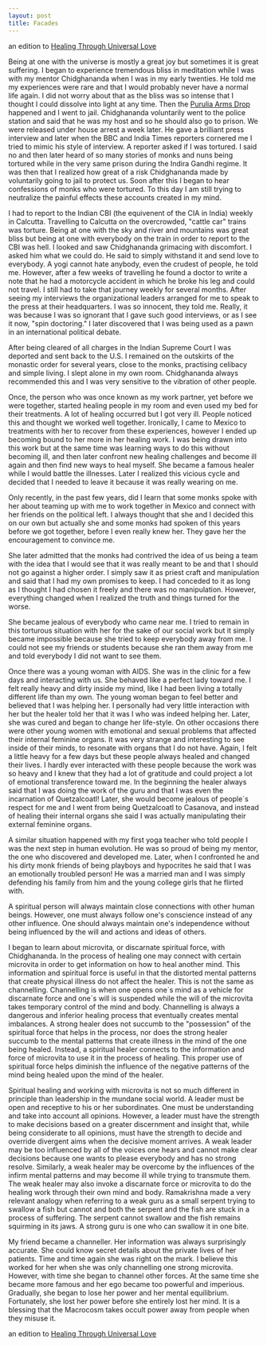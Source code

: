 ```yaml
---
layout: post
title: Facades
---
```

an edition to <a href="https://www.williamquetzal.org/healing-and-biopsychology">Healing Through Universal Love </a>


Being at one with the universe is mostly a great joy but sometimes it is great suffering. I began to experience tremendous bliss in meditation while I was with my mentor Chidghananda when I was in my early twenties. He told me my experiences were rare and that I would probably never have a normal life again. I did not worry about that as the bliss was so intense that I thought I could dissolve into light at any time. Then the <a href="https://www.williamquetzal.org/the-debate/">Purulia Arms Drop </a> happened and I went to jail. Chidghananda voluntarily went to the police station and said that he was my host and so he should also go to prison. We were released under house arrest a week later. He gave a brilliant press interview and later when the BBC and India Times reporters cornered me I tried to mimic his style of interview. A reporter asked if I was tortured. I said no and then later heard of so many stories of monks and nuns being tortured while in the very same prison during the Indira Gandhi regime. It was then that I realized how great of a risk Chidghananda made by voluntarily going to jail to protect us.  Soon after this I began to hear confessions of monks who were tortured.  To this day I am still trying to neutralize the painful effects these accounts created in my mind.

I had to report to the Indian CBI (the equivenent of the CIA in India) weekly in Calcutta. Travelling to Calcutta on the overcrowded, "cattle car" trains was torture. Being at one with the sky and river and mountains was great bliss but being at one with everybody on the train in order to report to the CBI was hell. I looked and saw Chidghananda grimacing with discomfort. I asked him what we could do. He said to simply withstand it and send love to everybody. A yogi cannot hate anybody, even the crudest of people, he told me. However, after a few weeks of travelling he found a doctor to write a note that he had a motorcycle accident in which he broke his leg and could not travel. I still had to take that journey weekly for several months. After seeing my interviews the organizational leaders arranged for me to speak to the press at their headquarters. I was so innocent, they told me. Really, it was because I was so ignorant that I gave such good interviews, or as I see it now, "spin doctoring."     I later discovered that I was being used as a pawn in an international political debate.

After being cleared of all charges in the Indian Supreme Court I was deported and sent back to the U.S. I remained on the outskirts of the monastic order for several years, close to the monks, practising celibacy and simple living. I slept alone in my own room. Chidghananda always recommended this and I was very sensitive to the vibration of other people. 

Once, the person who was once known as my work partner, yet before we were together, started healing people in my room and even used my bed for their treatments. A lot of healing occurred but I got very ill. People noticed this and thought we worked well together. Ironically, I came to Mexico to treatments with her to recover from these experiences, however I ended up becoming bound to her more in her healing work. I was being drawn into this work but at the same time was learning ways to do this without becoming ill, and then later confront new healing challenges and become ill again and then find new ways to heal myself. She became a famous healer while I would battle the illnesses. Later I realized this vicious cycle and decided that I needed to leave it because it was really wearing on me.

Only recently, in the past few years, did I learn that some monks spoke with her about teaming up with me to work together in Mexico and connect with her friends on the political left. I always thought that she and I decided this on our own but actually she and some monks had spoken of this years before we got together, before I even really knew her. They gave her the encouragement to convince me.

She later admitted that the monks had contrived the idea of us being a team with the idea that I would see that it was really meant to be and that I should not go against a higher order. I simply saw it as priest craft and manipulation and said that I had my own promises to keep. I had conceded to it as long as I thought I had chosen it freely and there was no manipulation. However, everything changed when I realized the truth and things turned for the worse.

She became jealous of everybody who came near me. I tried to remain in this torturous situation with her for the sake of our social work but it simply became impossible because she tried to keep everybody away from me. I could not see my friends or students because she ran them away from me and told everybody I did not want to see them.

Once there was a young woman with AIDS.  She was in the clinic for a few days and interacting with us.  She behaved like a perfect lady toward me.  I felt really heavy and dirty inside my mind, like I had been living a totally different life than my own.  The young woman began to feel better and believed that I was helping her.  I personally had very little interaction with her but the healer told her that it was I who was indeed helping her.  Later, she was cured and began to change her life-style.  On other occasions there were other young women with emotional and sexual problems that affected their internal feminine organs.  It was very strange and interesting to see inside of their minds, to resonate with organs that I do not have.  Again, I felt a little heavy for a few days but these people always healed and changed their lives.  I hardly ever interacted with these people because the work was so heavy and I knew that they had a lot of gratitude and could project a lot of emotional transference toward me.  In the beginning the healer always said that I was doing the  work of the guru and that I was even the incarnation of Quetzalcoatl!  Later, she would become jealous of people`s respect for me and I went from being Quetzalcoatl to Casanova, and instead of healing their internal organs she said I was actually manipulating their external feminine organs.  

A similar situation happened with my first yoga teacher who told people I was the next step in human evolution. He was so proud of being my mentor, the one who discovered and developed me. Later, when I confronted he and his dirty monk friends of being playboys and hypocrites he said that I was an emotionally troubled person!  He was a married man and I was simply defending his family from him and the young college girls that he flirted with.  

A spiritual person will always maintain close connections with other human beings.  However, one must always follow one's conscience instead of any other influence.  One should always maintain one's independence without being influenced by the will and actions and ideas of others.

I began to learn about microvita, or discarnate spiritual force, with Chidghananda.  In the process of healing one may connect with certain microvita in order to get information on how to heal another mind.  This information and spiritual force is useful in that the distorted mental patterns that create physical illness do not affect the healer.  This is not the same as channelling.  Channelling is when one opens one´s mind as a vehicle for discarnate force and one´s will is suspended while the will of the microvita takes temporary control of the mind and body.  Channelling is always a dangerous and inferior healing process that eventually creates mental imbalances.  A strong healer does not succumb to the "possession" of the spiritual force that helps in the process, nor does the strong healer succumb to the mental patterns that create illness in the mind of the one being healed.  Instead, a spiritual healer connects to the information and force of microvita to use it in the process of healing.  This proper use of spiritual force helps diminish the influence of the negative patterns of the mind being healed upon the mind of the healer.

Spiritual healing and working with microvita is not so much different in principle than leadership in the mundane social world.  A leader must be open and receptive to his or her subordinates.  One must be understanding and take into account all opinions.  However, a leader must have the strength to make decisions based on a greater discernment and insight that, while being considerate to all opinions, must have the strength to decide and override divergent aims when the decisive moment arrives.  A weak leader may be too influenced by all of the voices one hears and cannot make clear decisions because one wants to please everybody and has no strong resolve.  Similarly, a weak healer may be overcome by the influences of the infirm mental patterns and may become ill while trying to transmute them.  The weak healer may also invoke a discarnate force or microvita to do the healing work through their own mind and body.  Ramakrishna made a very relevant analogy when referring to a weak guru as a small serpent trying to swallow a fish but cannot and both the serpent and the fish are stuck in a process of suffering.  The serpent cannot swallow and the fish remains squirming in its jaws.  A strong guru is one who can swallow it in one bite.  

My friend became a channeller.  Her information was always surprisingly accurate.  She could know secret details about the private lives of her patients.  Time and time again she was right on the mark.  I believe this worked for her when she was only channelling one strong microvita.  However, with time she began to channel other forces.  At the same time she became more famous and her ego became too powerful and imperious.  Gradually, she began to lose her power and her mental equilibrium.  Fortunately, she lost her power before she entirely lost her mind.  It is a blessing that the Macrocosm takes occult power away from people when they misuse it.   

an edition to <a href="https://www.williamquetzal.org/healing-through-universal-love"> Healing Through Universal Love </a>
